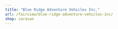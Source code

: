 ```yaml
---
title: "Blue Ridge Adventure Vehicles Inc."
url: /fairview/blue-ridge-adventure-vehicles-inc/
shop: caravan
---
```

